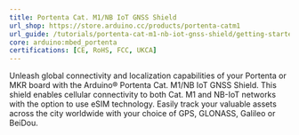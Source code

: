 ```yaml
---
title: Portenta Cat. M1/NB IoT GNSS Shield
url_shop: https://store.arduino.cc/products/portenta-catm1
url_guide: /tutorials/portenta-cat-m1-nb-iot-gnss-shield/getting-started
core: arduino:mbed_portenta
certifications: [CE, RoHS, FCC, UKCA]
---
```


Unleash global connectivity and localization capabilities of your Portenta or MKR board with the Arduino® Portenta Cat. M1/NB IoT GNSS Shield. This shield enables cellular connectivity to both Cat. M1 and NB-IoT networks with the option to use eSIM technology. Easily track your valuable assets across the city worldwide with your choice of GPS, GLONASS, Galileo or BeiDou.